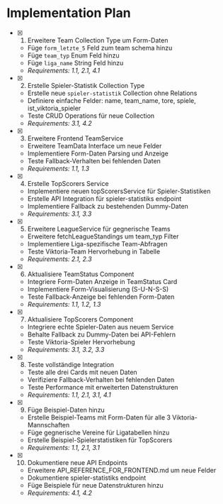 # Implementation Plan

- [x] 1. Erweitere Team Collection Type um Form-Daten


  - Füge `form_letzte_5` Feld zum team schema hinzu
  - Füge `team_typ` Enum Feld hinzu  
  - Füge `liga_name` String Feld hinzu
  - _Requirements: 1.1, 2.1, 4.1_

- [x] 2. Erstelle Spieler-Statistik Collection Type


  - Erstelle neue `spieler-statistik` Collection ohne Relations
  - Definiere einfache Felder: name, team_name, tore, spiele, ist_viktoria_spieler
  - Teste CRUD Operations für neue Collection
  - _Requirements: 3.1, 4.2_

- [x] 3. Erweitere Frontend TeamService


  - Erweitere TeamData Interface um neue Felder
  - Implementiere Form-Daten Parsing und Anzeige
  - Teste Fallback-Verhalten bei fehlenden Daten
  - _Requirements: 1.1, 1.3_

- [x] 4. Erstelle TopScorers Service


  - Implementiere neuen topScorersService für Spieler-Statistiken
  - Erstelle API Integration für spieler-statistiks endpoint
  - Implementiere Fallback zu bestehenden Dummy-Daten
  - _Requirements: 3.1, 3.3_

- [x] 5. Erweitere LeagueService für gegnerische Teams


  - Erweitere fetchLeagueStandings um team_typ Filter
  - Implementiere Liga-spezifische Team-Abfragen
  - Teste Viktoria-Team Hervorhebung in Tabelle
  - _Requirements: 2.1, 2.3_

- [x] 6. Aktualisiere TeamStatus Component


  - Integriere Form-Daten Anzeige in TeamStatus Card
  - Implementiere Form-Visualisierung (S-U-N-S-S)
  - Teste Fallback-Anzeige bei fehlenden Form-Daten
  - _Requirements: 1.1, 1.2, 1.3_

- [x] 7. Aktualisiere TopScorers Component



  - Integriere echte Spieler-Daten aus neuem Service
  - Behalte Fallback zu Dummy-Daten bei API-Fehlern
  - Teste Viktoria-Spieler Hervorhebung
  - _Requirements: 3.1, 3.2, 3.3_

- [x] 8. Teste vollständige Integration



  - Teste alle drei Cards mit neuen Daten
  - Verifiziere Fallback-Verhalten bei fehlenden Daten
  - Teste Performance mit erweiterten Datenstrukturen
  - _Requirements: 1.1, 2.1, 3.1, 4.1_

- [x] 9. Füge Beispiel-Daten hinzu



  - Erstelle Beispiel-Teams mit Form-Daten für alle 3 Viktoria-Mannschaften
  - Füge gegnerische Vereine für Ligatabellen hinzu
  - Erstelle Beispiel-Spielerstatistiken für TopScorers
  - _Requirements: 1.1, 2.1, 3.1_

- [x] 10. Dokumentiere neue API Endpoints



  - Erweitere API_REFERENCE_FOR_FRONTEND.md um neue Felder
  - Dokumentiere spieler-statistiks endpoint
  - Füge Beispiele für neue Datenstrukturen hinzu
  - _Requirements: 4.1, 4.2_